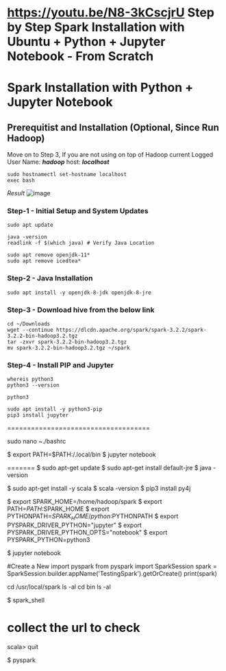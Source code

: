 https://youtu.be/N8-3kCscjrU
Step by Step Spark Installation with Ubuntu + Python + Jupyter Notebook - From Scratch
====================================
# Spark Installation with Python + Jupyter Notebook #

## Prerequitist and Installation (Optional, Since Run Hadoop) ##
Move on to Step 3, If you are not using on top of Hadoop
current Logged User Name: **_hadoop_**
host: **_localhost_**
```
sudo hostnamectl set-hostname localhost
exec bash
```
_Result_
![image](https://user-images.githubusercontent.com/111234771/195283872-ad5b1a98-5f9d-4356-934a-b6ec31935701.png)

### Step-1 - Initial Setup and System Updates ###
```
sudo apt update
```
```
java -version
readlink -f $(which java) # Verify Java Location

sudo apt remove openjdk-11*
sudo apt remove icedtea*
```

### Step-2 - Java Installation ###
```
sudo apt install -y openjdk-8-jdk openjdk-8-jre
```

### Step-3 - Download hive from the below link ###
```
cd ~/Downloads
wget --continue https://dlcdn.apache.org/spark/spark-3.2.2/spark-3.2.2-bin-hadoop3.2.tgz
tar -zxvr spark-3.2.2-bin-hadoop3.2.tgz
mv spark-3.2.2-bin-hadoop3.2.tgz ~/spark
```

### Step-4 - Install PIP and Jupyter ###
```
whereis python3
python3 --version

python3
```

```
sudo apt install -y python3-pip
pip3 install jupyter
```
====================================

sudo nano ~./bashrc



$ export PATH=$PATH:/.local/bin
$ jupyter notebook

=======
$ sudo apt-get update
$ sudo apt-get install default-jre
$ java -version

$ sudo apt-get install -y scala
$ scala -version
$ pip3 install py4j



$ export SPARK_HOME=/home/hadoop/spark
$ export PATH=$PATH:$SPARK_HOME
$ export PYTHONPATH=$SPARK_HOME/python:$PYTHONPATH
$ export PYSPARK_DRIVER_PYTHON="jupyter"
$ export PYSPARK_DRIVER_PYTHON_OPTS="notebook"
$ export PYSPARK_PYTHON=python3


$ jupyter notebook


#Create a New 
	import pyspark
	from pyspark import SparkSession
	spark = SparkSession.builder.appName('TestingSpark').getOrCreate()
	print(spark)




cd /usr/local/spark
ls -al
cd bin
ls -al

$ spark_shell
# collect the url to check
scala> quit

$ pyspark
>>>

